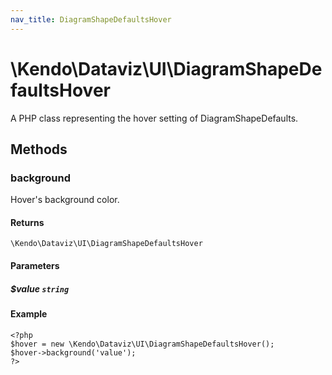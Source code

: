 ```yaml
---
nav_title: DiagramShapeDefaultsHover
---
```


# \Kendo\Dataviz\UI\DiagramShapeDefaultsHover

A PHP class representing the hover setting of DiagramShapeDefaults.


## Methods

### background
Hover's background color.

#### Returns
`\Kendo\Dataviz\UI\DiagramShapeDefaultsHover`

#### Parameters

##### $value `string`



#### Example 
    <?php
    $hover = new \Kendo\Dataviz\UI\DiagramShapeDefaultsHover();
    $hover->background('value');
    ?>

